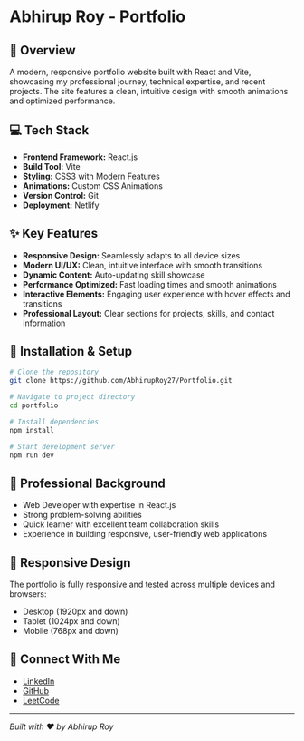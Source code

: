 # Abhirup Roy - Portfolio

## 🚀 Overview

A modern, responsive portfolio website built with React and Vite, showcasing my professional journey, technical expertise, and recent projects. The site features a clean, intuitive design with smooth animations and optimized performance.

## 💻 Tech Stack

- **Frontend Framework:** React.js
- **Build Tool:** Vite
- **Styling:** CSS3 with Modern Features
- **Animations:** Custom CSS Animations
- **Version Control:** Git
- **Deployment:** Netlify

## ✨ Key Features

- **Responsive Design:** Seamlessly adapts to all device sizes
- **Modern UI/UX:** Clean, intuitive interface with smooth transitions
- **Dynamic Content:** Auto-updating skill showcase
- **Performance Optimized:** Fast loading times and smooth animations
- **Interactive Elements:** Engaging user experience with hover effects and transitions
- **Professional Layout:** Clear sections for projects, skills, and contact information

## 🔧 Installation & Setup

```bash
# Clone the repository
git clone https://github.com/AbhirupRoy27/Portfolio.git

# Navigate to project directory
cd portfolio

# Install dependencies
npm install

# Start development server
npm run dev
```

## 🌟 Professional Background

- Web Developer with expertise in React.js
- Strong problem-solving abilities
- Quick learner with excellent team collaboration skills
- Experience in building responsive, user-friendly web applications

## 📱 Responsive Design

The portfolio is fully responsive and tested across multiple devices and browsers:

- Desktop (1920px and down)
- Tablet (1024px and down)
- Mobile (768px and down)

## 🤝 Connect With Me

- [LinkedIn](https://www.linkedin.com/in/abhirup-roy-60ab95225/)
- [GitHub](https://github.com/AbhirupRoy27/AbhirupRoy27)
- [LeetCode](https://leetcode.com/u/abhirupRoy27/)

---

_Built with ❤️ by Abhirup Roy_
